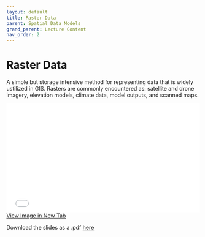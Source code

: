 ```yaml
---
layout: default
title: Raster Data
parent: Spatial Data Models
grand_parent: Lecture Content
nav_order: 2
---
```

<!-- 
<details open markdown="block">
  <summary>
    Table of contents
  </summary>
  {: .text-delta }
1. TOC
{:toc}
</details>
 -->

# Raster Data

A simple but storage intensive method for representing data that is widely ustilized in GIS.  Rasters are commonly encountered as: satellite and drone imagery, elevation models, climate data, model outputs, and scanned maps.   

<div style="overflow: hidden;
  padding-top: 56.25%;
  position: relative">
  <iframe src="content/Raster.html" title="Processes" scrolling="no" frameborder="0"
    style="border: 0;
   height: 100%;
   left: 0;
   position: absolute;
   top: 0;
   width: 100%;">
   <p>Your browser does not support iframes.</p>
 </iframe>
</div>
<a href="content/Raster.html" target="_blank">View Image in New Tab</a>


Download the slides as a .pdf [here](https://raw.githubusercontent.com/June-Skeeter/Module2_GEOS270/main/docs/content/Raster.pdf)
